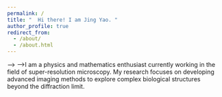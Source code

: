```yaml
---
permalink: /
title: "  Hi there! I am Jing Yao. "
author_profile: true
redirect_from: 
  - /about/
  - /about.html
---
```

--> -->I am a physics and mathematics enthusiast currently working in the field of super-resolution microscopy. My research focuses on developing advanced imaging methods to explore complex biological structures beyond the diffraction limit.
